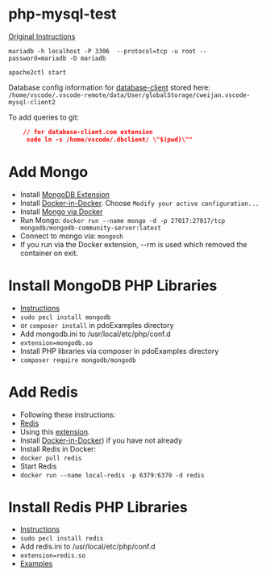 # php-mysql-test

[Original Instructions](https://github.com/microsoft/vscode-dev-containers/tree/main/containers/php-mariadb)

```
mariadb -h localhost -P 3306  --protocol=tcp -u root --password=mariadb -D mariadb
```

```
apache2ctl start
```


Database config information for [database-client](https://database-client.com/#/document) stored here:
```/home/vscode/.vscode-remote/data/User/globalStorage/cweijan.vscode-mysql-client2```

To add queries to git:
```devcontainer.json
	// for database-client.com extension
	 sudo ln -s /home/vscode/.dbclient/ \"$(pwd)\"" 
```

# Add Mongo

* Install [MongoDB Extension](https://marketplace.visualstudio.com/items?itemName=mongodb.mongodb-vscode)
* Install [Docker-in-Docker](https://aaronblondeau.com/posts/november_2021/github-codespaces/). Choose ```Modify your active configuration...```
* Install [Mongo via Docker](https://www.mongodb.com/docs/manual/tutorial/install-mongodb-community-with-docker/)
* Run Mongo: ```docker run --name mongo -d -p 27017:27017/tcp mongodb/mongodb-community-server:latest```
* Connect to mongo via: ```mongosh```
* If you run via the Docker extension, --rm is used which removed the container on exit. 

# Install MongoDB PHP Libraries
* [Instructions](https://www.mongodb.com/developer/languages/php/php-setup/)
* ```sudo pecl install mongodb```
* or ```composer install``` in pdoExamples directory
* Add mongodb.ini to /usr/local/etc/php/conf.d
*   ```extension=mongodb.so```
* Install PHP libraries via composer in pdoExamples directory
*   ```composer require mongodb/mongodb```

# Add Redis

* Following these instructions:
*   [Redis](https://aaronblondeau.com/posts/november_2021/github-codespaces/)
*   Using this [extension](https://database-client.com/#/document).
* Install [Docker-in-Docker](https://aaronblondeau.com/posts/november_2021/github-codespaces/)) if you  have not already
* Install Redis in Docker:
*  ```docker pull redis```
* Start Redis
*  ```docker run --name local-redis -p 6379:6379 -d redis```

# Install Redis PHP Libraries
* [Instructions](https://developer.redis.com/develop/php/)
*   ```sudo pecl install redis```
* Add redis.ini to /usr/local/etc/php/conf.d
*   ```extension=redis.so```
* [Examples](https://github.com/redis-developer/redis-php-getting-started/)
